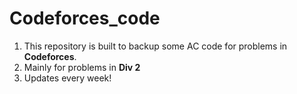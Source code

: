 # Codeforces_code
1. This repository is built to backup some AC code for problems in **Codeforces**.
2. Mainly for problems in **Div 2**
3. Updates every week!

